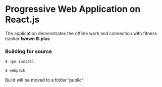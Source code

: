 # Progressive Web Application on React.js
The application demonstrates the offline work and connection with fitness tracker **Iwown I5 plus**

### Building for source
```sh
$ npm install
```
```sh
$ webpack
```
Build will be moved to a folder 'public'